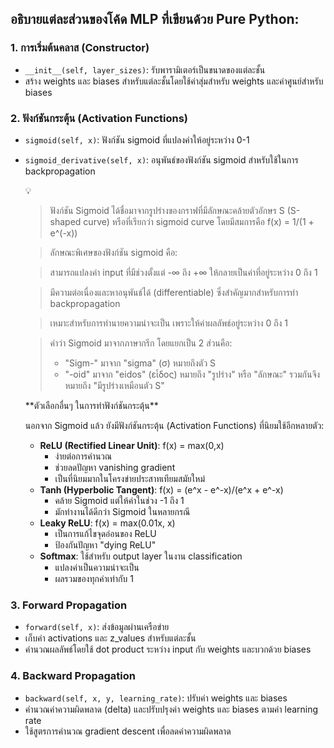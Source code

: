 ## อธิบายแต่ละส่วนของโค้ด MLP ที่เขียนด้วย Pure Python:

### 1. การเริ่มต้นคลาส (Constructor)

- `__init__(self, layer_sizes)`: รับพารามิเตอร์เป็นขนาดของแต่ละชั้น
- สร้าง weights และ biases สำหรับแต่ละชั้นโดยใช้ค่าสุ่มสำหรับ weights และค่าศูนย์สำหรับ biases

### 2. ฟังก์ชันกระตุ้น (Activation Functions)

- `sigmoid(self, x)`: ฟังก์ชัน sigmoid ที่แปลงค่าให้อยู่ระหว่าง 0-1
- `sigmoid_derivative(self, x)`: อนุพันธ์ของฟังก์ชัน sigmoid สำหรับใช้ในการ backpropagation
    
    <aside>
    💡
    
    > ฟังก์ชัน Sigmoid ได้ชื่อมาจากรูปร่างของกราฟที่มีลักษณะคล้ายตัวอักษร S (S-shaped curve) หรือที่เรียกว่า sigmoid curve โดยมีสมการคือ f(x) = 1/(1 + e^(-x))
    > 
    
    > ลักษณะพิเศษของฟังก์ชัน sigmoid คือ:
    > 
    
    > สามารถแปลงค่า input ที่มีช่วงตั้งแต่ -∞ ถึง +∞ ให้กลายเป็นค่าที่อยู่ระหว่าง 0 ถึง 1
    > 
    
    > มีความต่อเนื่องและหาอนุพันธ์ได้ (differentiable) ซึ่งสำคัญมากสำหรับการทำ backpropagation
    > 
    
    > เหมาะสำหรับการทำนายความน่าจะเป็น เพราะให้ค่าผลลัพธ์อยู่ระหว่าง 0 ถึง 1
    > 
    
    > คำว่า Sigmoid มาจากภาษากรีก โดยแยกเป็น 2 ส่วนคือ:
    > 
    > - "Sigm-" มาจาก "sigma" (σ) หมายถึงตัว S
    > - "-oid" มาจาก "eidos" (εἶδος) หมายถึง "รูปร่าง" หรือ "ลักษณะ"
    > รวมกันจึงหมายถึง "มีรูปร่างเหมือนตัว S"
    </aside>
    
    <aside>
    **ตัวเลือกอื่นๆ ในการทำฟังก์ชันกระตุ้น**
    
    นอกจาก Sigmoid แล้ว ยังมีฟังก์ชันกระตุ้น (Activation Functions) ที่นิยมใช้อีกหลายตัว:
    
    - **ReLU (Rectified Linear Unit)**: f(x) = max(0,x)
        - ง่ายต่อการคำนวณ
        - ช่วยลดปัญหา vanishing gradient
        - เป็นที่นิยมมากในโครงข่ายประสาทเทียมสมัยใหม่
    - **Tanh (Hyperbolic Tangent)**: f(x) = (e^x - e^-x)/(e^x + e^-x)
        - คล้าย Sigmoid แต่ให้ค่าในช่วง -1 ถึง 1
        - มักทำงานได้ดีกว่า Sigmoid ในหลายกรณี
    - **Leaky ReLU**: f(x) = max(0.01x, x)
        - เป็นการแก้ไขจุดอ่อนของ ReLU
        - ป้องกันปัญหา "dying ReLU"
    - **Softmax**: ใช้สำหรับ output layer ในงาน classification
        - แปลงค่าเป็นความน่าจะเป็น
        - ผลรวมของทุกค่าเท่ากับ 1
    </aside>
    

### 3. Forward Propagation

- `forward(self, x)`: ส่งข้อมูลผ่านเครือข่าย
- เก็บค่า activations และ z_values สำหรับแต่ละชั้น
- คำนวณผลลัพธ์โดยใช้ dot product ระหว่าง input กับ weights และบวกด้วย biases

### 4. Backward Propagation

- `backward(self, x, y, learning_rate)`: ปรับค่า weights และ biases
- คำนวณค่าความผิดพลาด (delta) และปรับปรุงค่า weights และ biases ตามค่า learning rate
- ใช้สูตรการคำนวณ gradient descent เพื่อลดค่าความผิดพลาด

